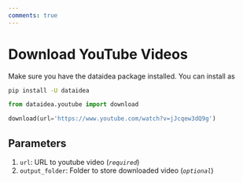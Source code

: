 ```yaml
---
comments: true
---
```


# Download YouTube Videos 

Make sure you have the dataidea package installed. You can install as 

```sh title="Install DATAIDEA"
pip install -U dataidea
```

```py title="Download a video"
from dataidea.youtube import download

download(url='https://www.youtube.com/watch?v=jJcqew3dQ9g')
```

## Parameters

1. `url`: URL to youtube video (*`required`*)
2. `output_folder`: Folder to store downloaded video (*`optional`*)

